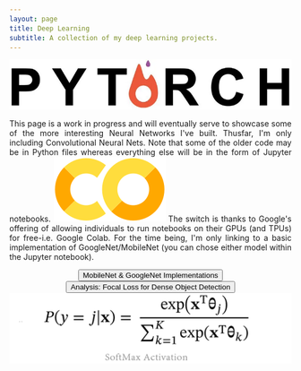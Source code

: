 ```yaml
---
layout: page
title: Deep Learning
subtitle: A collection of my deep learning projects.
---
```

<img class="centerimg" src="/img/proj2_cnn/pytorch_logo.webp">
<!-- ![Softmax Function](/img/proj2_cnn/softmax_logo.png) -->
<p style="text-align:justify;">
This page is a work in progress and will eventually serve to showcase some of the more interesting Neural Networks I've built.  Thusfar, I'm only including Convolutional Neural Nets.  Note that some of the older code may be in Python files whereas everything else will be in the form of Jupyter notebooks. <img class="leftimg" src="/img/proj2_cnn/colab_logo.webp"> The switch is thanks to Google's offering of allowing individuals to run notebooks on their GPUs (and TPUs) for free-i.e. Google Colab.  For the time being, I'm only linking to a basic implementation of GoogleNet/MobileNet (you can chose either model within the Jupyter notebook).
</p>


<div style="text-align:center; width=768px;">
  <a href="https://github.com/adik0861/adik0861.github.io/blob/master/assets/code/proj2/cnn.ipynb">
    <input  type="button"
            class="bigButton"
            value="MobileNet & GoogleNet Implementations"
            href="https://github.com/adik0861/adik0861.github.io/blob/master/assets/code/proj2/cnn.ipynb"/>
  </a>
</div>

<div style="text-align:center; width=768px;">
  <a href="{{site.url}}/AnalysisFocalLoss">
    <input  type="button"
            class="bigButton"
            value="Analysis: Focal Loss for Dense Object Detection"
            href="{{site.url}}/AnalysisFocalLoss"/>
            <!-- href="https://github.com/adik0861/adik0861.github.io/blob/master/assets/code/proj2/Kunapuli_EE243_Project.pdf"/> -->
  </a>
</div>

<img class="centerimg" src="/img/proj2_cnn/softmax_logo.png">
